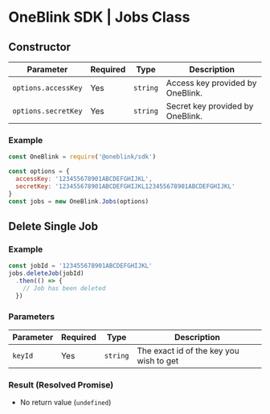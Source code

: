 # OneBlink SDK | Jobs Class

## Constructor

| Parameter | Required | Type | Description
|---|---|---|---|
| `options.accessKey` | Yes | `string` | Access key provided by OneBlink. |
| `options.secretKey` | Yes | `string` | Secret key provided by OneBlink. |

### Example

```javascript
const OneBlink = require('@oneblink/sdk')

const options = {
  accessKey: '123455678901ABCDEFGHIJKL',
  secretKey: '123455678901ABCDEFGHIJKL123455678901ABCDEFGHIJKL'
}
const jobs = new OneBlink.Jobs(options)
```

## Delete Single Job

### Example

```javascript
const jobId = '123455678901ABCDEFGHIJKL'
jobs.deleteJob(jobId)
  .then(() => {
    // Job has been deleted
  })
```

### Parameters

| Parameter | Required | Type | Description
|---|---|---|---|
| `keyId` | Yes | `string` | The exact id of the key you wish to get |

### Result (Resolved Promise)

-   No return value (`undefined`)
